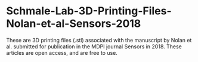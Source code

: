 # Schmale-Lab-3D-Printing-Files-Nolan-et-al-Sensors-2018
These are 3D printing files (.stl) associated with the manuscript by Nolan et al. submitted for publication in the MDPI journal Sensors in 2018. These articles are open access, and are free to use. 
